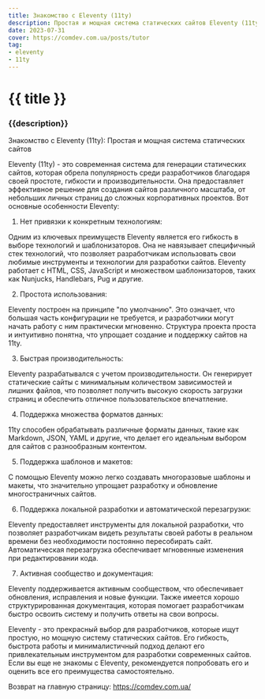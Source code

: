 ```yaml
---
title: Знакомство с Eleventy (11ty)
description: Простая и мощная система статических сайтов Eleventy (11ty) - это современная система для генерации статических сайтов.
date: 2023-07-31
cover: https://comdev.com.ua/posts/tutor
tag:
- eleventy
- 11ty
---
```

# {{ title }}
### {{description}}

Знакомство с Eleventy (11ty): Простая и мощная система статических сайтов

Eleventy (11ty) - это современная система для генерации статических сайтов, которая обрела популярность среди разработчиков благодаря своей простоте, гибкости и производительности. Она предоставляет эффективное решение для создания сайтов различного масштаба, от небольших личных страниц до сложных корпоративных проектов. Вот основные особенности Eleventy:

1. Нет привязки к конкретным технологиям:

Одним из ключевых преимуществ Eleventy является его гибкость в выборе технологий и шаблонизаторов. Она не навязывает специфичный стек технологий, что позволяет разработчикам использовать свои любимые инструменты и технологии для разработки сайтов. Eleventy работает с HTML, CSS, JavaScript и множеством шаблонизаторов, таких как Nunjucks, Handlebars, Pug и другие.

2. Простота использования:

Eleventy построен на принципе "по умолчанию". Это означает, что большая часть конфигурации не требуется, и разработчики могут начать работу с ним практически мгновенно. Структура проекта проста и интуитивно понятна, что упрощает создание и поддержку сайтов на 11ty.

3. Быстрая производительность:

Eleventy разрабатывался с учетом производительности. Он генерирует статические сайты с минимальным количеством зависимостей и лишних файлов, что позволяет получить высокую скорость загрузки страниц и обеспечить отличное пользовательское впечатление.

4. Поддержка множества форматов данных:

11ty способен обрабатывать различные форматы данных, такие как Markdown, JSON, YAML и другие, что делает его идеальным выбором для сайтов с разнообразным контентом.

5. Поддержка шаблонов и макетов:

С помощью Eleventy можно легко создавать многоразовые шаблоны и макеты, что значительно упрощает разработку и обновление многостраничных сайтов.

6. Поддержка локальной разработки и автоматической перезагрузки:

Eleventy предоставляет инструменты для локальной разработки, что позволяет разработчикам видеть результаты своей работы в реальном времени без необходимости постоянно пересобирать сайт. Автоматическая перезагрузка обеспечивает мгновенные изменения при редактировании кода.

7. Активная сообщество и документация:

Eleventy поддерживается активным сообществом, что обеспечивает обновления, исправления и новые функции. Также имеется хорошо структурированная документация, которая помогает разработчикам быстро освоить систему и получить ответы на свои вопросы.

Eleventy - это прекрасный выбор для разработчиков, которые ищут простую, но мощную систему статических сайтов. Его гибкость, быстрота работы и минималистичный подход делают его привлекательным инструментом для разработки современных сайтов. Если вы еще не знакомы с Eleventy, рекомендуется попробовать его и оценить все его преимущества самостоятельно.

Возврат на главную страницу:
https://comdev.com.ua/